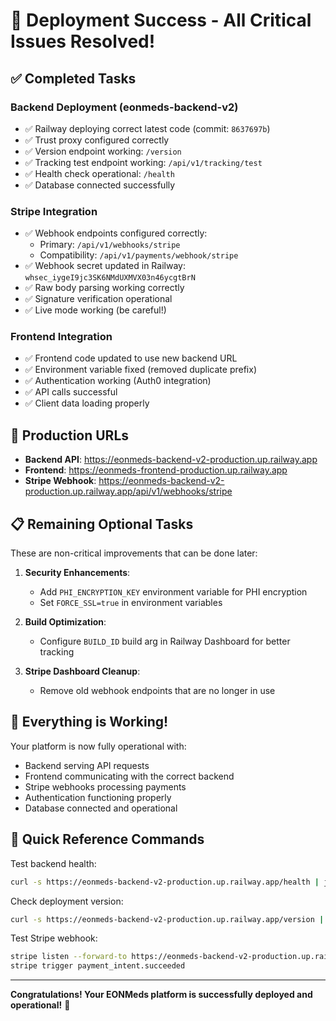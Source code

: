 # 🎉 Deployment Success - All Critical Issues Resolved!

## ✅ Completed Tasks

### Backend Deployment (eonmeds-backend-v2)
- ✅ Railway deploying correct latest code (commit: `8637697b`)
- ✅ Trust proxy configured correctly
- ✅ Version endpoint working: `/version`
- ✅ Tracking test endpoint working: `/api/v1/tracking/test`
- ✅ Health check operational: `/health`
- ✅ Database connected successfully

### Stripe Integration
- ✅ Webhook endpoints configured correctly:
  - Primary: `/api/v1/webhooks/stripe`
  - Compatibility: `/api/v1/payments/webhook/stripe`
- ✅ Webhook secret updated in Railway: `whsec_iygeI9jc3SK6NMdUXMVX03n46ycgtBrN`
- ✅ Raw body parsing working correctly
- ✅ Signature verification operational
- ✅ Live mode working (be careful!)

### Frontend Integration
- ✅ Frontend code updated to use new backend URL
- ✅ Environment variable fixed (removed duplicate prefix)
- ✅ Authentication working (Auth0 integration)
- ✅ API calls successful
- ✅ Client data loading properly

## 🔗 Production URLs

- **Backend API**: https://eonmeds-backend-v2-production.up.railway.app
- **Frontend**: https://eonmeds-frontend-production.up.railway.app
- **Stripe Webhook**: https://eonmeds-backend-v2-production.up.railway.app/api/v1/webhooks/stripe

## 📋 Remaining Optional Tasks

These are non-critical improvements that can be done later:

1. **Security Enhancements**:
   - Add `PHI_ENCRYPTION_KEY` environment variable for PHI encryption
   - Set `FORCE_SSL=true` in environment variables

2. **Build Optimization**:
   - Configure `BUILD_ID` build arg in Railway Dashboard for better tracking

3. **Stripe Dashboard Cleanup**:
   - Remove old webhook endpoints that are no longer in use

## 🚀 Everything is Working!

Your platform is now fully operational with:
- Backend serving API requests
- Frontend communicating with the correct backend
- Stripe webhooks processing payments
- Authentication functioning properly
- Database connected and operational

## 📝 Quick Reference Commands

Test backend health:
```bash
curl -s https://eonmeds-backend-v2-production.up.railway.app/health | jq .
```

Check deployment version:
```bash
curl -s https://eonmeds-backend-v2-production.up.railway.app/version | jq .
```

Test Stripe webhook:
```bash
stripe listen --forward-to https://eonmeds-backend-v2-production.up.railway.app/api/v1/webhooks/stripe
stripe trigger payment_intent.succeeded
```

---

**Congratulations! Your EONMeds platform is successfully deployed and operational!** 🎊
